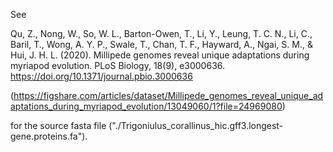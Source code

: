 See 

Qu, Z., Nong, W., So, W. L., Barton-Owen, T., Li, Y., Leung, T. C. N., Li, C., Baril, T., Wong, A. Y. P., Swale, T., Chan, T. F., Hayward, A., Ngai, S. M., & Hui, J. H. L. (2020). Millipede genomes reveal unique adaptations during myriapod evolution. PLoS Biology, 18(9), e3000636. https://doi.org/10.1371/journal.pbio.3000636

(https://figshare.com/articles/dataset/Millipede_genomes_reveal_unique_adaptations_during_myriapod_evolution/13049060/1?file=24969080)

for the source fasta file ("./Trigoniulus_corallinus_hic.gff3.longest-gene.proteins.fa").
